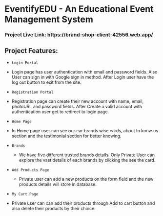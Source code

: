 # EventifyEDU - An Educational Event Management System


### Project Live Link: https://brand-shop-client-42556.web.app/



## Project Features:

- `Login Portal` 
 - Login page has user authentication with email and password fields. Also User can sign in with Google sign in method. After Login user have the log out button to exit from the site.


- `Registration Portal` 
 - Registration page can create their new account with name, email, photoURL and password fields. After Create a valid account with authentication user get to redirect to login page


- `Home Page` 
 - In Home page user can see our car brands wise cards, about to know us section and the testimonial section for better knowing.


 - `Brands` 
    - We have five different trusted brands details. Only Private User can explore the vast details of each brands by clicking the see the card.


 - `Add Products Page` 
    - Private user can add a new products on the form field and the new products details will store in database.

- `My Cart Page` 
 - Private user can can add their products through Add to cart button and also delete their products by their choice.